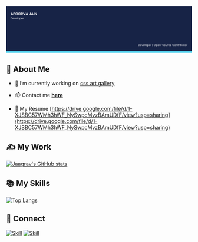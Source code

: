 ![Apoorva Jain's-cover](./cover-image.png)

## 🧔 About Me

- 🔭 I’m currently working on [css art gallery](https://github.com/salil-nail/css-art-gallery)

<!-- - 🌱 I’m currently learning **React, Java**

- 👯 I’m looking to collaborate on **React/Vue/Vanilla Projects**

- 👨‍💻 All of my projects are available at [https://xjaagrav.vercel.app/projects](https://xjaagrav.vercel.app/projects)

- You can check out my Arduino projects right **[here](https://www.instructables.com/member/xJaagrav/)**.

- 📝 I regularly write articles on [https://xjaagrav.vercel.app/stories](https://xjaagrav.vercel.app/stories)

- 💬 Ask me about **React, Vue, Web Development and UI/UX** -->

- 📫 Contact me **[here](apoorva0107@gmail.com)**

- 📄 My Resume [https://drive.google.com/file/d/1-XJSBC57WMh3hWF_NySwpcMvzBAmUDfF/view?usp=sharing](https://drive.google.com/file/d/1-XJSBC57WMh3hWF_NySwpcMvzBAmUDfF/view?usp=sharing)

<!-- - ⚡ Fun fact **People often call me an alien** -->

## ✍ My Work

[![Jaagrav's GitHub stats](https://github-readme-stats.vercel.app/api?username=Apoorva0107&show_icons=true&theme=dark)](https://github.com/Apoorva0107)

<!-- Here are some of my projects on Github that I am proud of: -->

<!-- [![CodeX](https://github-readme-stats.vercel.app/api/pin/?username=Jaagrav&repo=Codex&show_icons=true&theme=dark)](https://github.com/Jaagrav/CodeX)
[![Xper](https://github-readme-stats.vercel.app/api/pin/?username=Jaagrav&repo=Xper&show_icons=true&theme=dark)](https://github.com/Jaagrav/Xper)
[![Cordion](https://github-readme-stats.vercel.app/api/pin/?username=Jaagrav&repo=Cordion&show_icons=true&theme=dark)](https://github.com/Jaagrav/Cordion)
[![Recess](https://github-readme-stats.vercel.app/api/pin/?username=avinashkranjan&repo=Recess&show_icons=true&theme=dark)](https://github.com/Jaagrav/Recess) -->

## 📚 My Skills

[![Top Langs](https://github-readme-stats.vercel.app/api/top-langs/?username=apoorva0107&layout=compact&show_icons=true&theme=dark)](https://github.com/apoorva0107/apoorva0107)

<!-- ![Skill](https://img.shields.io/badge/HTML5-E34F26?style=for-the-badge&logo=html5&logoColor=white)
![Skill](https://img.shields.io/badge/CSS3-1572B6?style=for-the-badge&logo=css3&logoColor=white)
![Skill](https://img.shields.io/badge/JavaScript-323330?style=for-the-badge&logo=javascript&logoColor=F7DF1E)
![Skill](https://img.shields.io/badge/Node.js-43853D?style=for-the-badge&logo=node.js&logoColor=white)
![Skill](https://img.shields.io/badge/npm-CB3837?style=for-the-badge&logo=npm&logoColor=white)
![Skill](https://img.shields.io/badge/Yarn-2C8EBB?style=for-the-badge&logo=yarn&logoColor=white)
![Skill](https://img.shields.io/badge/Express.js-000000?style=for-the-badge&logo=express&logoColor=white)
![Skill](https://img.shields.io/badge/Sass-CC6699?style=for-the-badge&logo=sass&logoColor=white)
![Skill](https://img.shields.io/badge/Java-ED8B00?style=for-the-badge&logo=java&logoColor=white)
![Skill](https://img.shields.io/badge/Markdown-000000?style=for-the-badge&logo=markdown&logoColor=white)
![Skill](https://img.shields.io/badge/React-20232A?style=for-the-badge&logo=react&logoColor=61DAFB)
![Skill](https://img.shields.io/badge/React_Native-20232A?style=for-the-badge&logo=react&logoColor=61DAFB)
![Skill](https://img.shields.io/badge/Bootstrap-563D7C?style=for-the-badge&logo=bootstrap&logoColor=white)
![Skill](https://img.shields.io/badge/styled--components-DB7093?style=for-the-badge&logo=styled-components&logoColor=white)
![Skill](https://img.shields.io/badge/Material--UI-0081CB?style=for-the-badge&logo=material-ui&logoColor=white)
![Skill](https://img.shields.io/badge/React_Router-CA4245?style=for-the-badge&logo=react-router&logoColor=white)
![Skill](https://img.shields.io/badge/jQuery-0769AD?style=for-the-badge&logo=jquery&logoColor=white)
![Skill](https://img.shields.io/badge/Netlify-00C7B7?style=for-the-badge&logo=netlify&logoColor=white)
![Skill](https://img.shields.io/badge/Heroku-430098?style=for-the-badge&logo=heroku&logoColor=white)
![Skill](https://img.shields.io/badge/Google_Cloud-4285F4?style=for-the-badge&logo=google-cloud&logoColor=white)
![Skill](https://img.shields.io/badge/firebase-ffca28?style=for-the-badge&logo=firebase&logoColor=white)
![Skill](https://img.shields.io/badge/Git-F05032?style=for-the-badge&logo=git&logoColor=white)
![Skill](https://img.shields.io/badge/next.js-000000?style=for-the-badge&logo=next.js&logoColor=white)
![Skill](https://img.shields.io/badge/Postman-FF6C37?style=for-the-badge&logo=Postman&logoColor=white)
![Skill](https://img.shields.io/badge/Visual_Studio_Code-0078D4?style=for-the-badge&logo=visual%20studio%20code&logoColor=white)
![Skill](https://img.shields.io/badge/Microsoft_Office-D83B01?style=for-the-badge&logo=microsoft-office&logoColor=white) -->

## 🤝 Connect

[![Skill](https://img.shields.io/badge/LinkedIn-0077B5?style=for-the-badge&logo=linkedin&logoColor=white)](https://www.linkedin.com/in/apoorva0107/) [![Skill](https://img.shields.io/badge/GitHub-100000?style=for-the-badge&logo=github&logoColor=white)](https://github.com/apoorva0107)
<!-- [![Skill](https://img.shields.io/badge/Twitter-1DA1F2?style=for-the-badge&logo=twitter&logoColor=white)](https://twitter.com/xJaagrav) -->
<!-- [![Skill](https://img.shields.io/badge/Instagram-E4405F?style=for-the-badge&logo=instagram&logoColor=white)](https://www.instagram.com/xjaagrav/) -->
<!-- [![Skill](https://img.shields.io/badge/GitHub-100000?style=for-the-badge&logo=github&logoColor=white)](https://github.com/apoorva0107) -->
